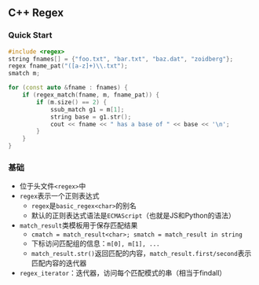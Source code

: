 ## C++ Regex
### Quick Start
```cpp
#include <regex>
string fnames[] = {"foo.txt", "bar.txt", "baz.dat", "zoidberg"};
regex fname_pat("([a-z]+)\\.txt");
smatch m;

for (const auto &fname : fnames) {
    if (regex_match(fname, m, fname_pat)) {
        if (m.size() == 2) {
            ssub_match g1 = m[1];
            string base = g1.str();
            cout << fname << " has a base of " << base << '\n';
        }
    }
}
```

### 基础
- 位于头文件`<regex>`中
- `regex`表示一个正则表达式
  - `regex`是`basic_regex<char>`的别名
  - 默认的正则表达式语法是`ECMAScript`（也就是JS和Python的语法）
- `match_result`类模板用于保存匹配结果
  - `cmatch = match_result<char>; smatch = match_result in string`
  - 下标访问匹配组的信息：`m[0], m[1], ...`
  - `match_result.str()`返回匹配的内容，`match_result.first/second`表示匹配内容的迭代器
- `regex_iterator`：迭代器，访问每个匹配模式的串（相当于findall）